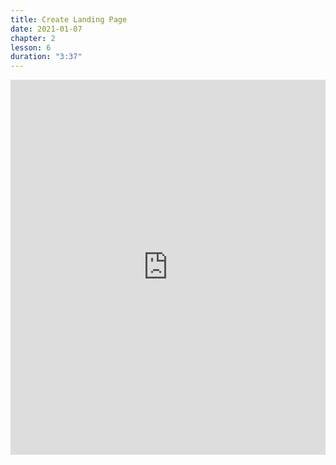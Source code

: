 ```yaml
---
title: Create Landing Page
date: 2021-01-07
chapter: 2
lesson: 6
duration: "3:37"
---
```


<iframe width="100%" height="600" src="https://www.youtube.com/embed/wRXS2CXQwbA" title="YouTube video player" frameborder="0" allow="accelerometer; autoplay; clipboard-write; encrypted-media; gyroscope; picture-in-picture" allowfullscreen></iframe>